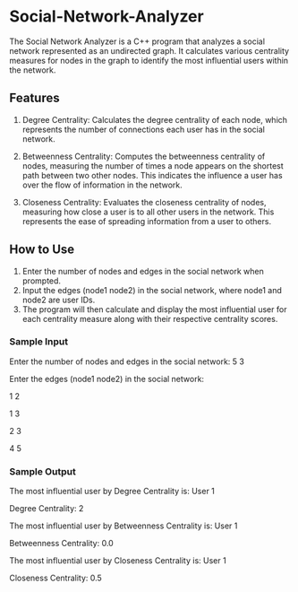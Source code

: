 # Social-Network-Analyzer

The Social Network Analyzer is a C++ program that analyzes a social network represented as an undirected graph. It calculates various centrality measures for nodes in the graph to identify the most influential users within the network.

## Features
1. Degree Centrality: Calculates the degree centrality of each node, which represents the number of connections each user has in the social network.

2. Betweenness Centrality: Computes the betweenness centrality of nodes, measuring the number of times a node appears on the shortest path between two other nodes. This indicates the influence a user has over the flow of information in the network.

3. Closeness Centrality: Evaluates the closeness centrality of nodes, measuring how close a user is to all other users in the network. This represents the ease of spreading information from a user to others.

## How to Use

1. Enter the number of nodes and edges in the social network when prompted.
2. Input the edges (node1 node2) in the social network, where node1 and node2 are user IDs.
3. The program will then calculate and display the most influential user for each centrality measure along with their respective centrality scores.

### Sample Input

Enter the number of nodes and edges in the social network: 5 3

Enter the edges (node1 node2) in the social network:

1 2

1 3 

2 3

4 5

### Sample Output

The most influential user by Degree Centrality is: User 1

Degree Centrality: 2


The most influential user by Betweenness Centrality is: User 1

Betweenness Centrality: 0.0


The most influential user by Closeness Centrality is: User 1

Closeness Centrality: 0.5

